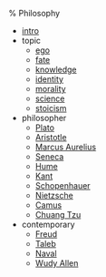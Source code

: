 % Philosophy

- [intro](./intro.md)
- topic
    - [ego](./ego.md)
    - [fate](./fate.md)
    - [knowledge](./knowledge.md)
    - [identity](./identity.md)
    - [morality](./morality.md)
    - [science](./science.md)
    - [stoicism](./stoicism.md)
- philosopher
    - [Plato](./Plato.md)
    - [Aristotle](./Aristotle.md)
    - [Marcus Aurelius](./Marcus_Aurelius.md)
    - [Seneca](./Seneca.md)
    - [Hume](./Hume.md)
    - [Kant](./Kant.md)
    - [Schopenhauer](./Schopenhauer.md)
    - [Nietzsche](./Nietzsche.md)
    - [Camus](./Camus.md)
    - [Chuang Tzu](./Chuang_Tzu.md)
- contemporary
    - [Freud](./Freud.md)
    - [Taleb](./Taleb.md)
    - [Naval](./Naval.md)
    - [Wudy Allen](./Wudy_Allen.md)
